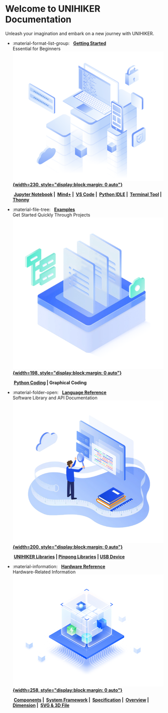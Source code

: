 # **Welcome to UNIHIKER Documentation**
Unleash your imagination and embark on a new journey with UNIHIKER.
   

<div class="grid cards" markdown>

-   :material-format-list-group: &nbsp; __[Getting Started][start]__  
      Essential for Beginners
    &nbsp;__[![image.png](assets/images/started.png){width=230, style="display:block;margin: 0 auto"}][start]__

    __&nbsp;[Jupyter Notebook][jupyter] |&nbsp; [Mind+][mind+] |&nbsp; [VS Code][vscode] |&nbsp;  [Python IDLE][python] |&nbsp; [Terminal Tool][ssh] |&nbsp; [Thonny][thonny]__  



-   :material-file-tree: &nbsp; __[Examples][examples]__  
      Get Started Quickly Through Projects
    &nbsp;__[![image.png](assets/images/examples.png){width=198, style="display:block;margin: 0 auto"}][examples]__  


    __&nbsp;[Python Coding][python-coding] | Graphical Coding__




-   :material-folder-open: &nbsp; __[Language Reference][unihiker-libraries]__  
      Software Library and API Documentation
    &nbsp;__[![image.png](assets/images/language.png){width=200, style="display:block;margin: 0 auto"}][unihiker-libraries]__    

    __&nbsp;[UNIHIKER Libraries][unihiker-libraries] | [Pinpong Libraries][pinpong-libraries] | [USB Device][usb-device]__



-   :material-information: &nbsp; __[Hardware Reference][hardware]__  
      Hardware-Related Information
    &nbsp;__[![image.png](assets/images/hardware.png){width=258, style="display:block;margin: 0 auto"}][hardware]__  

    __&nbsp;[Components][components] |&nbsp; [System Framework][system-framework] |&nbsp; [Specification][specification] |&nbsp;  [Overview][overview] |&nbsp; [Dimension][dimension] |&nbsp; [SVG & 3D File][3dfile]__





</div>

  [start]: get-started.md
  [examples]: Examples/PythonCodingExamples/index.md
  [hardware]: HardwareReference/hardware_reference_introduction.md
  [jupyter]: GettingStarted/gettingstarted_jupyternotebook.md
  [mind+]: GettingStarted/gettingstarted_mind+.md
  [python]: GettingStarted/gettingstarted_python_idle.md
  [thonny]: GettingStarted/gettingstarted_thonny.md
  [ssh]: GettingStarted/gettingstarted_ssh.md
  [vscode]: GettingStarted/gettingstarted_vscode.md

  [python-coding]: Examples/PythonCodingExamples/index.md

  [unihiker-libraries]: LanguageReference/UNIHIKER_Library/index.md
  [pinpong-libraries]: LanguageReference/PinPong_Library/index.md
  [usb-device]: LanguageReference/USBDevices/USB_Carema.md

  [components]: HardwareReference/hardware_reference_onboard_components.md
  [system-framework]: HardwareReference/hardware_reference_unihiker_system_framework.md
  [specification]: HardwareReference/hardware_reference_specification.md
  [overview]: HardwareReference/hardware_reference_board_overview.md
  [dimension]: HardwareReference/hardware_reference_dimension.md
  [3dfile]: HardwareReference/hardware_reference_svg_3d_file.md









